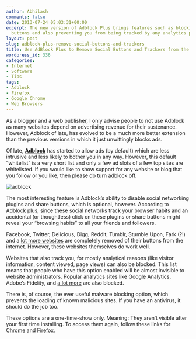 ```yaml
---
author: Abhilash
comments: false
date: 2013-07-24 05:03:31+00:00
excerpt: The new version of Adblock Plus brings features such as blocking all sharing
  buttons and also preventing you from being tracked by any analytics programs
layout: post
slug: adblock-plus-remove-social-buttons-and-trackers
title: Use AdBlock Plus to Remove Social Buttons and Trackers from the Web
wordpress_id: 336
categories:
- Internet
- Software
- Tips
tags:
- Adblock
- Firefox
- Google Chrome
- Web Browsers
---
```


As a blogger and a web publisher, I only advise people to not use Adblock as many websites depend on advertising revenue for their sustenance. However, Adblock of late, has evolved to be a much more better extension than the previous versions in which it just unwittingly blocks ads.

Of late, **[Adblock](http://adblockplus.org/)** has started to allow ads (by default) which are less intrusive and less likely to bother you in any way. However, this default “whitelist” is a very short list and only a few ad slots of a few top sites are whitelisted. If you would like to show support for any website or blog that you follow or you like, then please do turn adblock off.

![adblock](http://img.techcovered.org/tc/adblock.png)

The most interesting feature is Adblock’s ability to disable social networking plugins and share buttons, which is optional, however. According to Adblock plus, since these social networks track your browser habits and an accidental (or thoughtless) click on these plugins or share buttons might reveal your “browsing habits” to all your friends and followers.

Facebook, Twitter, Delicious, Digg, Reddit, Tumblr, Stumble Upon, Fark (?!) and a [lot more websites](https://easylist-downloads.adblockplus.org/fanboy-social.txt) are completely removed of their buttons from the internet. However, these websites themselves do work well.

Websites that also track you, for mostly analytical reasons (like visitor information, content viewed, page views) can also be blocked. This list means that people who have this option enabled will be almost invisible to website administrators. Popular analytics sites like Google Analytics, Adobe’s Fidelity, and [a lot more](https://easylist-downloads.adblockplus.org/easyprivacy.txt) are also blocked.

There is, of course, the ever useful malware blocking option, which prevents the loading of known malicious sites. If you have an antivirus, it should do the job too.

These options are a one-time-show only. Meaning: They aren’t visible after your first time installing. To access them again, follow these links for [Chrome](chrome-extension://cfhdojbkjhnklbpkdaibdccddilifddb/firstRun.html) and [Firefox](chrome://adblockplus/content/ui/firstRun.html).
